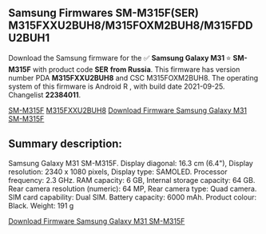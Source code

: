 <h2>Samsung Firmwares SM-M315F(SER) M315FXXU2BUH8/M315FOXM2BUH8/M315FDDU2BUH1</h2>
Download the Samsung firmware for the ✅ <strong>Samsung Galaxy M31 </strong> ⭐ <strong>SM-M315F</strong> with product code <strong>SER</strong> <strong> from Russia</strong>. This firmware has version number PDA <strong>M315FXXU2BUH8</strong> and CSC M315FOXM2BUH8. The operating system of this firmware is Android R , with build date 2021-09-25. Changelist <strong>22384011</strong>.


[SM-M315F](https://samfirm.shop/samsung/model/SM-M315F)
[M315FXXU2BUH8](https://samfirm.shop/samsung/pda/M315FXXU2BUH8)
[Download Firmware Samsung Galaxy M31 SM-M315F](https://samfirm.shop/samsung/firmware/461313)
<h2>Summary description:</h2>
<p>Samsung Galaxy M31 SM-M315F. Display diagonal: 16.3 cm (6.4"), Display resolution: 2340 x 1080 pixels, Display type: SAMOLED. Processor frequency: 2.3 GHz. RAM capacity: 6 GB, Internal storage capacity: 64 GB. Rear camera resolution (numeric): 64 MP, Rear camera type: Quad camera. SIM card capability: Dual SIM. Battery capacity: 6000 mAh. Product colour: Black. Weight: 191 g</p>


[Download Firmware Samsung Galaxy M31 SM-M315F](https://samfirm.shop/samsung/firmware/461313)
